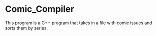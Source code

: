 # Comic_Compiler

This program is a C++ program that takes in a file with comic issues and sorts them by series.
